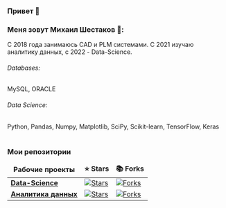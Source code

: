 <!--
**data-analyst-mr/data-analyst-mr** is a ✨ _special_ ✨ repository because its `README.md` (this file) appears on your GitHub profile.

Here are some ideas to get you started:

- 🔭 I’m currently working on ...
- 🌱 I’m currently learning ...
- 👯 I’m looking to collaborate on ...
- 🤔 I’m looking for help with ...
- 💬 Ask me about ...
- 📫 How to reach me: ...
- 😄 Pronouns: ...
- ⚡ Fun fact: ...
-->

### Привет 👋

### Меня зовут Михаил Шестаков 🤵: 

С 2018 года занимаюсь CAD и PLM системами.</b>
</b>
C 2021 изучаю аналитику данных, с 2022 - Data-Science.

###### Databases: 
MySQL, ORACLE

###### Data Science: 
Python, Pandas, Numpy, Matplotlib, SciPy, Scikit-learn, TensorFlow, Keras
<br><br>
<h3>Мои репозитории</h3>

<table width=100%>
  <thead align="center">
    <tr border: none;>
      <td><b>Рабочие проекты</b></td>
      <td><b>⭐ Stars</b></td>
      <td><b>📚 Forks</b></td>
    </tr>
  </thead>
  <tbody>

<tr>
      <td><a href="https://github.com/data-analyst-mr/DataScienceProjects"><b>Data-Science</b></a></td>
      <td><a href="https://github.com/data-analyst-mr/DataScienceProjects/stargazers"><img alt="Stars" src="https://img.shields.io/github/stars/data-analyst-mr/DataScienceProjects?style=flat-square&labelColor=343b41"/></a></td>
      <td><a href="https://github.com/data-analyst-mr/DataScienceProjects/network/members"><img alt="Forks" src="https://img.shields.io/github/forks/data-analyst-mr/DataScienceProjects?style=flat-square&labelColor=343b41"/></a></td>
</tr>    
<tr>
      <td><a href="https://github.com/data-analyst-mr/analytical_projects"><b>Аналитика данных</b></a></td>
      <td><a href="https://github.com/data-analyst-mr/analytical_projects/stargazers"><img alt="Stars" src="https://img.shields.io/github/stars/data-analyst-mr/analytical_projects?style=flat-square&labelColor=343b41"/></a></td>
      <td><a href="https://github.com/data-analyst-mr/analytical_projects/network/members"><img alt="Forks" src="https://img.shields.io/github/forks/data-analyst-mr/analytical_projects?style=flat-square&labelColor=343b41"/></a></td>
</tr>
  </tbody>
</table>
